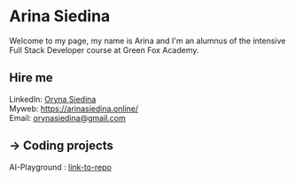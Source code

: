 # Arina Siedina

Welcome to my page, my name is Arina and I'm an alumnus of the intensive Full Stack Developer course at Green Fox Academy.

## Hire me
LinkedIn: [Oryna Siedina](https://www.linkedin.com/in/siedina-oryna-43a539286/)</br>
Myweb: https://arinasiedina.online/  
Email: orynasiedina@gmail.com  

## &rarr; Coding projects
AI-Playground : [link-to-repo](https://github.com/OrynaSiedina/AIplayground)




